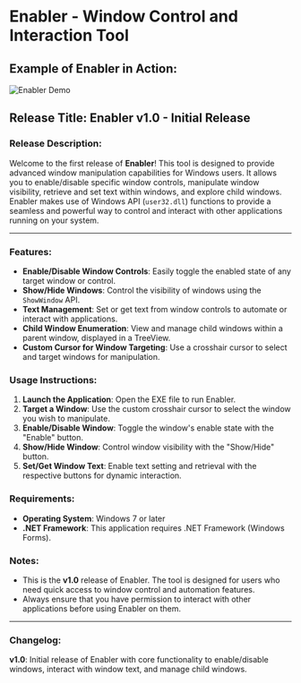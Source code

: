 # Enabler - Window Control and Interaction Tool

## Example of Enabler in Action:

![Enabler Demo](www.github.com/RakaKuswanto/Enabler/GaEF4kg8Z4.gif)

## Release Title: **Enabler v1.0 - Initial Release**

### Release Description:
Welcome to the first release of **Enabler**! This tool is designed to provide advanced window manipulation capabilities for Windows users. It allows you to enable/disable specific window controls, manipulate window visibility, retrieve and set text within windows, and explore child windows. Enabler makes use of Windows API (`user32.dll`) functions to provide a seamless and powerful way to control and interact with other applications running on your system.

---

### Features:
- **Enable/Disable Window Controls**: Easily toggle the enabled state of any target window or control.
- **Show/Hide Windows**: Control the visibility of windows using the `ShowWindow` API.
- **Text Management**: Set or get text from window controls to automate or interact with applications.
- **Child Window Enumeration**: View and manage child windows within a parent window, displayed in a TreeView.
- **Custom Cursor for Window Targeting**: Use a crosshair cursor to select and target windows for manipulation.

### Usage Instructions:
1. **Launch the Application**: Open the EXE file to run Enabler.
2. **Target a Window**: Use the custom crosshair cursor to select the window you wish to manipulate.
3. **Enable/Disable Window**: Toggle the window's enable state with the "Enable" button.
4. **Show/Hide Window**: Control window visibility with the "Show/Hide" button.
5. **Set/Get Window Text**: Enable text setting and retrieval with the respective buttons for dynamic interaction.

### Requirements:
- **Operating System**: Windows 7 or later
- **.NET Framework**: This application requires .NET Framework (Windows Forms).

### Notes:
- This is the **v1.0** release of Enabler. The tool is designed for users who need quick access to window control and automation features.
- Always ensure that you have permission to interact with other applications before using Enabler on them.

---

### Changelog:
**v1.0**: Initial release of Enabler with core functionality to enable/disable windows, interact with window text, and manage child windows.
